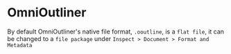 # OmniOutliner

By default OmniOutliner's native file format, `.ooutline`, is a `flat file`, it can be changed to a `file package` under `Inspect > Document > Format and Metadata`
